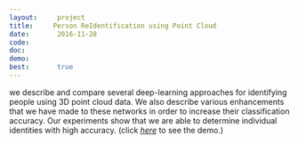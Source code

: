 ```yaml
---
layout:     project
title:     Person ReIdentification using Point Cloud
date:       2016-11-28
code:  
doc:        
demo:
best:       true
---
```

we describe and compare several deep-learning approaches for identifying
people using 3D point cloud data. We also describe various enhancements
that we have made to these networks in order to increase their classification accuracy.
Our experiments show that we are able to determine individual identities
with high accuracy. (click  [*here*](https://www.youtube.com/watch?v=pN6oPjqdJLg) to see the demo.)